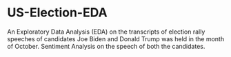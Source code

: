 # US-Election-EDA
An Exploratory Data Analysis (EDA) on the transcripts of election rally speeches of candidates Joe Biden and Donald Trump was held in the month of October. 
Sentiment Analysis on the speech of both the candidates.
